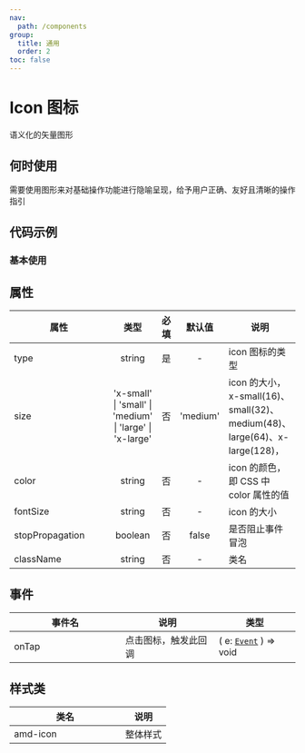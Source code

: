 ```yaml
---
nav:
  path: /components
group:
  title: 通用
  order: 2
toc: false
---
```


# Icon 图标
语义化的矢量图形
## 何时使用
需要使用图形来对基础操作功能进行隐喻呈现，给予用户正确、友好且清晰的操作指引

## 代码示例
### 基本使用
<code src='../../demo/pages/Icon'></code>


## 属性
| 属性 | 类型 | 必填 | 默认值 | 说明 |
| -----|:-----:|:-----:|:-----:|----- |
| type | string | 是 | - | icon 图标的类型 |
| size | 'x-small' &verbar; 'small' &verbar; 'medium' &verbar; 'large' &verbar; 'x-large' | 否 | 'medium' | icon 的大小，x-small(16)、small(32)、medium(48)、large(64)、x-large(128)， |
| color | string | 否 | - | icon 的颜色，即 CSS 中 color 属性的值 |
| fontSize | string | 否 | - | icon 的大小 |
| stopPropagation | boolean | 否 | false | 是否阻止事件冒泡 |
| className | string | 否 | - | 类名 |

## 事件

| 事件名 | 说明 | 类型 |
| -----|-----|-----|
| onTap | 点击图标，触发此回调 | ( e: [`Event`](https://opendocs.alipay.com/mini/framework/event-object) ) => void |

## 样式类
| 类名 | 说明 |
| -----|-----|
| amd-icon | 整体样式 |

<style> 
table th:first-of-type { width: 180px; }
.__dumi-default-layout-content article table:first-of-type th:nth-of-type(2) {
    width: 140px;
}
.__dumi-default-layout-content article table:first-of-type th:nth-of-type(3) {
    width: 30px;
}
.__dumi-default-layout-content article table:first-of-type th:nth-of-type(4) {
    width: 50px;
}

</style> 